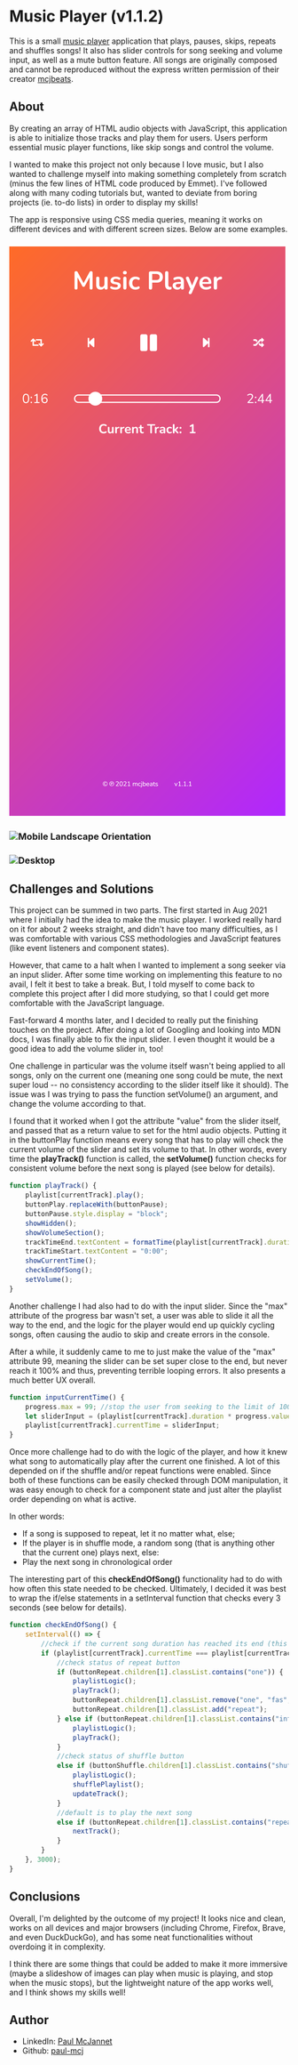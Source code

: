 # Music Player (v1.1.2)

This is a small [music player](https://paul-mcj.github.io/Music-Player/) application that plays, pauses, skips, repeats and shuffles songs! It also has slider controls for song seeking and volume input, as well as a mute button feature. All songs are originally composed and cannot be reproduced without the express written permission of their creator [mcjbeats](https://open.spotify.com/artist/1GePsi5X3577OuyoH1hN5H?si=JIUTE-1RTZetQXSl5wpk6g).

## About

By creating an array of HTML audio objects with JavaScript, this application is able to initialize those tracks and play them for users. Users perform essential music player functions, like skip songs and control the volume.

I wanted to make this project not only because I love music, but I also wanted to challenge myself into making something completely from scratch (minus the few lines of HTML code produced by Emmet). I've followed along with many coding tutorials but, wanted to deviate from boring projects (ie. to-do lists) in order to display my skills!

The app is responsive using CSS media queries, meaning it works on different devices and with different screen sizes. Below are some examples.

### ![Mobile Portrait Orientation](./screenshot_mobile.png)

### ![Mobile Landscape Orientation](./mobile_landscape_gif)

### ![Desktop](./desktop_gif)

## Challenges and Solutions

This project can be summed in two parts. The first started in Aug 2021 where I initially had the idea to make the music player. I worked really hard on it for about 2 weeks straight, and didn't have too many difficulties, as I was comfortable with various CSS methodologies and JavaScript features (like event listeners and component states).

However, that came to a halt when I wanted to implement a song seeker via an input slider. After some time working on implementing this feature to no avail, I felt it best to take a break. But, I told myself to come back to complete this project after I did more studying, so that I could get more comfortable with the JavaScript language.

Fast-forward 4 months later, and I decided to really put the finishing touches on the project. After doing a lot of Googling and looking into MDN docs, I was finally able to fix the input slider. I even thought it would be a good idea to add the volume slider in, too!

One challenge in particular was the volume itself wasn't being applied to all songs, only on the current one (meaning one song could be mute, the next super loud -- no consistency according to the slider itself like it should). The issue was I was trying to pass the function setVolume() an argument, and change the volume according to that.

I found that it worked when I got the attribute "value" from the slider itself, and passed that as a return value to set for the html audio objects. Putting it in the buttonPlay function means every song that has to play will check the current volume of the slider and set its volume to that. In other words, every time the **playTrack()** function is called, the **setVolume()** function checks for consistent volume before the next song is played (see below for details).

```javascript
function playTrack() {
    playlist[currentTrack].play();
    buttonPlay.replaceWith(buttonPause);
    buttonPause.style.display = "block";
    showHidden();
    showVolumeSection();
    trackTimeEnd.textContent = formatTime(playlist[currentTrack].duration);
    trackTimeStart.textContent = "0:00";
    showCurrentTime();
    checkEndOfSong();
    setVolume();
}
```

Another challenge I had also had to do with the input slider. Since the "max" attribute of the progress bar wasn't set, a user was able to slide it all the way to the end, and the logic for the player would end up quickly cycling songs, often causing the audio to skip and create errors in the console.

After a while, it suddenly came to me to just make the value of the "max" attribute 99, meaning the slider can be set super close to the end, but never reach it 100% and thus, preventing terrible looping errors. It also presents a much better UX overall.

```javascript
function inputCurrentTime() {
    progress.max = 99; //stop the user from seeking to the limit of 100, otherwise songs go into a crazy looping state
    let sliderInput = (playlist[currentTrack].duration * progress.value) / 100;
    playlist[currentTrack].currentTime = sliderInput;
}
```

Once more challenge had to do with the logic of the player, and how it knew what song to automatically play after the current one finished. A lot of this depended on if the shuffle and/or repeat functions were enabled. Since both of these functions can be easily checked through DOM manipulation, it was easy enough to check for a component state and just alter the playlist order depending on what is active.

In other words:

-   If a song is supposed to repeat, let it no matter what, else;
-   If the player is in shuffle mode, a random song (that is anything other that the current one) plays next, else:
-   Play the next song in chronological order

The interesting part of this **checkEndOfSong()** functionality had to do with how often this state needed to be checked. Ultimately, I decided it was best to wrap the if/else statements in a setInterval function that checks every 3 seconds (see below for details).

```javascript
function checkEndOfSong() {
    setInterval(() => {
        //check if the current song duration has reached its end (this is checked every three seconds)
        if (playlist[currentTrack].currentTime === playlist[currentTrack].duration) {
            //check status of repeat button
            if (buttonRepeat.children[1].classList.contains("one")) {
                playlistLogic();
                playTrack();
                buttonRepeat.children[1].classList.remove("one", "fas", "fa-circle");
                buttonRepeat.children[1].classList.add("repeat");
            } else if (buttonRepeat.children[1].classList.contains("infinity")) {
                playlistLogic();
                playTrack();
            }
            //check status of shuffle button
            else if (buttonShuffle.children[1].classList.contains("shuffle-active")) {
                playlistLogic();
                shufflePlaylist();
                updateTrack();
            }
            //default is to play the next song
            else if (buttonRepeat.children[1].classList.contains("repeat")) {
                nextTrack();
            }
        }
    }, 3000);
}
```

## Conclusions

Overall, I'm delighted by the outcome of my project! It looks nice and clean, works on all devices and major browsers (including Chrome, Firefox, Brave, and even DuckDuckGo), and has some neat functionalities without overdoing it in complexity.

I think there are some things that could be added to make it more immersive (maybe a slideshow of images can play when music is playing, and stop when the music stops), but the lightweight nature of the app works well, and I think shows my skills well!

## Author

-   LinkedIn: [Paul McJannet](https://www.linkedin.com/in/paul-mcjannet)
-   Github: [paul-mcj](https://github.com/paul-mcj)
